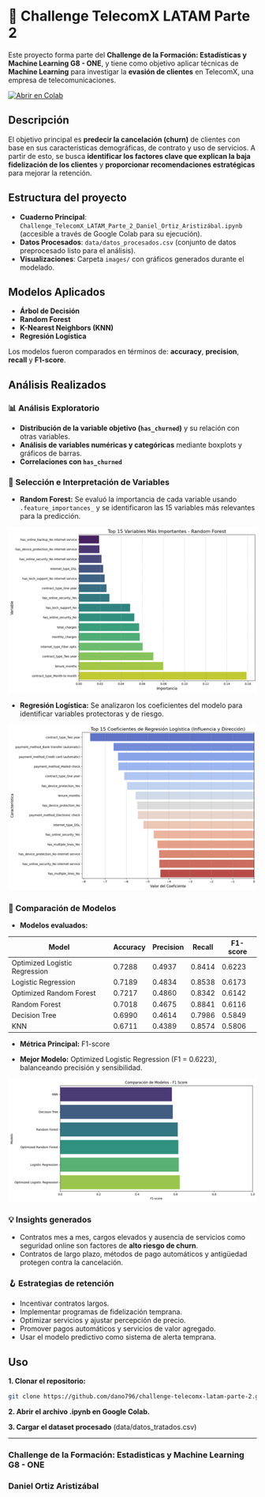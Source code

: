 # 📡 Challenge TelecomX LATAM Parte 2

Este proyecto forma parte del **Challenge de la Formación: Estadísticas y Machine Learning G8 - ONE**, y tiene como objetivo aplicar técnicas de **Machine Learning** para investigar la **evasión de clientes** en TelecomX, una empresa de telecomunicaciones.

[![Abrir en Colab](https://colab.research.google.com/assets/colab-badge.svg)](https://colab.research.google.com/drive/1p5NQkiSJm47ZPxECKqzDyjiwPcaPo4BO?usp=sharing)

## Descripción

El objetivo principal es **predecir la cancelación (churn)** de clientes con base en sus características demográficas, de contrato y uso de servicios. A partir de esto, se busca **identificar los factores clave que explican la baja fidelización de los clientes** y **proporcionar recomendaciones estratégicas** para mejorar la retención.

## Estructura del proyecto

- **Cuaderno Principal**: `Challenge_TelecomX_LATAM_Parte_2_Daniel_Ortiz_Aristizábal.ipynb` (accesible a través de Google Colab para su ejecución).
- **Datos Procesados**: `data/datos_procesados.csv` (conjunto de datos preprocesado listo para el análisis).
- **Visualizaciones**: Carpeta `images/` con gráficos generados durante el modelado.

## Modelos Aplicados

- **Árbol de Decisión**
- **Random Forest**
- **K-Nearest Neighbors (KNN)**
- **Regresión Logística**

Los modelos fueron comparados en términos de: **accuracy**, **precision**, **recall** y **F1-score**.

## Análisis Realizados

### 📊 Análisis Exploratorio

- **Distribución de la variable objetivo (`has_churned`)** y su relación con otras variables.
- **Análisis de variables numéricas y categóricas** mediante boxplots y gráficos de barras.
- **Correlaciones con `has_churned`**

### 🔎 Selección e Interpretación de Variables

- **Random Forest:** Se evaluó la importancia de cada variable usando `.feature_importances_` y se identificaron las 15 variables más relevantes para la predicción.

![Top 15 Variables - Random Forest](images/importancia_variables_rf.png)

- **Regresión Logística:** Se analizaron los coeficientes del modelo para identificar variables protectoras y de riesgo.

![Top 15 Coeficientes - Regresión Logística](images/coeficientes_lr.png)

### 🤖 Comparación de Modelos

- **Modelos evaluados:**

| Model                         | Accuracy | Precision | Recall | F1-score |
| ----------------------------- | -------- | --------- | ------ | -------- |
| Optimized Logistic Regression | 0.7288   | 0.4937    | 0.8414 | 0.6223   |
| Logistic Regression           | 0.7189   | 0.4834    | 0.8538 | 0.6173   |
| Optimized Random Forest       | 0.7217   | 0.4860    | 0.8342 | 0.6142   |
| Random Forest                 | 0.7018   | 0.4675    | 0.8841 | 0.6116   |
| Decision Tree                 | 0.6990   | 0.4614    | 0.7986 | 0.5849   |
| KNN                           | 0.6711   | 0.4389    | 0.8574 | 0.5806   |

- **Métrica Principal:** F1-score

- **Mejor Modelo:** Optimized Logistic Regression (F1 = 0.6223), balanceando precisión y sensibilidad.

![Comparación de Modelos - F1 Score](images/comparacion_modelos.png)

### 💡 Insights generados

- Contratos mes a mes, cargos elevados y ausencia de servicios como seguridad online son factores de **alto riesgo de churn**.
- Contratos de largo plazo, métodos de pago automáticos y antigüedad protegen contra la cancelación.

### 🪝 Estrategias de retención

- Incentivar contratos largos.
- Implementar programas de fidelización temprana.
- Optimizar servicios y ajustar percepción de precio.
- Promover pagos automáticos y servicios de valor agregado.
- Usar el modelo predictivo como sistema de alerta temprana.

## Uso

**1. Clonar el repositorio:**

```bash
git clone https://github.com/dano796/challenge-telecomx-latam-parte-2.git
```

**2. Abrir el archivo .ipynb en Google Colab.**

**3. Cargar el dataset procesado** (data/datos_tratados.csv)

---

### Challenge de la Formación: Estadisticas y Machine Learning G8 - ONE

### Daniel Ortiz Aristizábal
